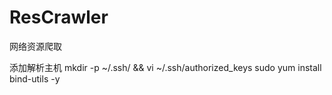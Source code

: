 # ResCrawler
网络资源爬取

添加解析主机
mkdir -p ~/.ssh/ && vi ~/.ssh/authorized_keys
sudo yum install bind-utils -y
